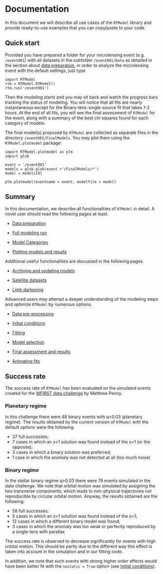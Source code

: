 
# Documentation

In this document we will describe all use cases of the `RTModel` library and provide ready-to-use examples that you can copy/paste to your code. 

## Quick start

Provided you have prepared a folder for your microlensing event (e.g. `/event001`) with all datasets in the subfolder `/event001/Data` as detailed in the section about [data preparation](DataPreparation.md), in order to analyze the microlensing event with the default settings, just type

```
import RTModel
rtm = RTModel.RTModel()
rtm.run('/event001')
```

Then the modeling starts and you may sit back and watch the progress bars tracking the status of modeling. You will notice that all fits are nearly instantaneous except for the Binary-lens-single-source fit that takes 1-2 hours. At the end of all fits, you will see the final assessment of `RTModel` for the event, along with a summary of the best chi squares found for each category of models.

The final model(s) proposed by `RTModel` are collected as separate files in the directory `/event001/FinalModels`. You may plot them using the `RTModel.plotmodel` package:

```
import RTModel.plotmodel as plm
import glob

event = '/event001'
models = glob.glob(event +'/FinalModels/*')
model = models[0]

plm.plotmodel(eventname = event, modelfile = model)
```

## Summary

In this documentation, we describe all functionalities of `RTModel` in detail. A novel user should read the following pages at least.

- [Data preparation](DataPreparation.md)

- [Full modeling run](ModelingRun.md)

- [Model Categories](ModelCategories.md)

- [Plotting models and results](PlotModel.md)

Additional useful functionalities are discussed in the following pages.

- [Archiving and updating models](ArchivingUpdating.md)

- [Satellite datasets](Satellite.md)

- [Limb darkening](LimbDarkening.md)

Advanced users may attempt a deeper understanding of the modeling steps and optimize `RTModel` by numerous options.

- [Data pre-processing](DataPreprocessing.md)

- [Initial conditions](InitCond.md)

- [Fitting](Fitting.md)

- [Model selection](ModelSelection.md)

- [Final assessment and results](FinalAssessment.md)

- [Animating fits](Animation.md)

## Success rate

The success rate of `RTModel` has been evaluated on the simulated events created for the [WFIRST data challenge](https://roman.ipac.caltech.edu/docs/street_data_challenge1_results.pdf) by Matthew Penny. 

### Planetary regime

In this challenge there were 48 binary events with q<0.03 (planetary regime). The results obtained by the current version of  `RTModel` with the default options were the following:
- 37 full successes;
- 7 cases in which an s<1 solution was found instead of the s>1 (or the opposite);
- 3 cases in which a binary solution was preferred;
- 1 case in which the anomaly was not detected at all (too much noise)

### Binary regime

In the stellar binary regime q>0.03 there were 78 events simulated in the data challenge. We note that orbital motion was simulated by assigning the two transverse components, which leads to non-physical trajectories not reproducible by circular orbital motion. Anyway, the results obtained are the following:

- 58 full successes;
- 5 cases in which an s<1 solution was found instead of the s>1;
- 12 cases in which a different binary model was found;
- 3 cases in which the anomaly was too weak or perfectly reproduced by a single-lens with parallax

The success rate is observed to decrease significantly for events with high orbital motion. This should be partly due to the different way this effect is taken into account in the simulation and in our fitting code.

In addition, we note that such events with strong higher order effects would have been better fit with the `nostatic = True` option (see [Initial conditions](InitCond.md)).

